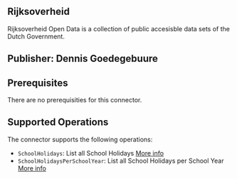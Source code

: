 ## Rijksoverheid
Rijksoverheid Open Data is a collection of public accesisble data sets of the Dutch Government.

## Publisher: Dennis Goedegebuure

## Prerequisites
There are no prerequisities for this connector.

## Supported Operations
The connector supports the following operations:
* `SchoolHolidays`: List all School Holidays [More info](https://www.rijksoverheid.nl/opendata/schoolvakanties)
* `SchoolHolidaysPerSchoolYear`: List all School Holidays per School Year [More info](https://www.rijksoverheid.nl/opendata/schoolvakanties)
